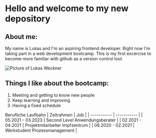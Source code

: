 # Hello and welcome to my new depository

## About me:
My name is Lukas and I'm an aspiring frontend developer. Right now I'm taking part in a web development bootcamp. This is my first excercise to become more familiar with github as a version control tool.



![Picture of Lukas Weckner](https://user-images.githubusercontent.com/130902818/232498646-2cd797ac-6683-4020-b482-762271fe2c04.jpeg)

## Things I like about the bootcamp:
1. Meeting and getting to know new people
2. Keep learning and improving
3. Having a fixed schedule


Berufliche Laufbahn
| Zeitrahmen | Job |
| ----------- | ----------- |
| 05.2021 - 03.2023 | Second Level Anwendungsberater |
| 02.2021 - 04.2021 | Projektmitarbeiter Impfzentrum |
| 08.2020 - 02.2021 | Werkstudent Prozessmanagement |

